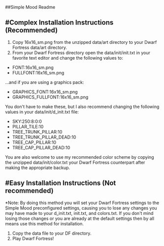 ##Simple Mood Readme

#Complex Installation Instructions (Recommended)
------------------------------------------------
1. Copy 16x16_sm.png from the unzipped data/art directory to your Dwarf Fortress data/art directory.
2. From your Dwarf Fortress directory open the data/init/init.txt in your favorite text editor and change the following values to:
  - FONT:16x16_sm.png
  - FULLFONT:16x16_sm.png

...and if you are using a graphics pack:
  - GRAPHICS_FONT:16x16_sm.png
  - GRAPHICS_FULLFONT:16x16_sm.png

You don't have to make these, but I also recommend changing the following values in your data/init/d_init.txt file:
  - SKY:250:8:0:0
  - PILLAR_TILE:10
  - TREE_TRUNK_PILLAR:10
  - TREE_TRUNK_PILLAR_DEAD:10
  - TREE_CAP_PILLAR:10
  - TREE_CAP_PILLAR_DEAD:10

You are also welcome to use my recommended color scheme by copying the unzipped data/init/color.txt your Dwarf Fortress counterpart after making the appropriate backup.

#Easy Installation Instructions (Not recommended)
------------------------------------------------
*Note: By doing this method you will set your Dwarf Fortress settings to the Simple Mood preconfigured settings, causing you to lose any changes you may have made to your d_init.txt, init.txt, and colors.txt. If you don't mind losing those changes or you are already at the default settings then by all means use this method for installation.

1. Copy the data file to your DF directory.
2. Play Dwarf Fortress!